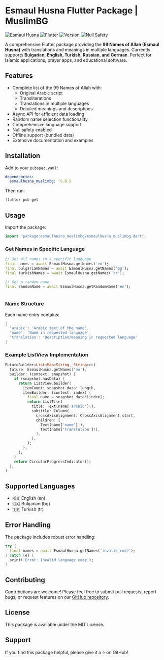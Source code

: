 # Esmaul Husna Flutter Package | MuslimBG 

![Esmaul Husna](https://img.shields.io/badge/Esmaul%20Husna-99%20Names-blue)
![Flutter](https://img.shields.io/badge/Flutter-Package-blue)
![Version](https://img.shields.io/badge/version-0.0.5-green)
![Null Safety](https://img.shields.io/badge/null%20safety-enabled-green)

A comprehensive Flutter package providing the **99 Names of Allah (Esmaul Husna)** with translations and meanings in multiple languages. Currently supports **Bulgarian, English, Turkish, Russian, and German**. Perfect for Islamic applications, prayer apps, and educational software.

## Features

- Complete list of the 99 Names of Allah with:
  - Original Arabic script
  - Transliterations
  - Translations in multiple languages
  - Detailed meanings and descriptions
- Async API for efficient data loading
- Random name selection functionality
- Comprehensive language support
- Null safety enabled
- Offline support (bundled data)
- Extensive documentation and examples

## Installation

Add to your `pubspec.yaml`:

```yaml
dependencies:
  esmaulhusna_muslimbg: ^0.0.5
```

Then run:

```bash
flutter pub get
```

## Usage

Import the package:

```dart
import 'package:esmaulhusna_muslimbg/esmaulhusna_muslimbg.dart';
```

### Get Names in Specific Language

```dart
// Get all names in a specific language
final names = await EsmaulHusna.getNames('en');
final bulgarianNames = await EsmaulHusna.getNames('bg');
final turkishNames = await EsmaulHusna.getNames('tr');

// Get a random name
final randomName = await EsmaulHusna.getRandomName('en');
 
```

### Name Structure

Each name entry contains:

```dart
{
  'arabic': 'Arabic text of the name',
  'name': 'Name in requested language',
  'translation': 'Description/meaning in requested language'
}
```

### Example ListView Implementation

```dart
FutureBuilder<List<Map<String, String>>>(
  future: EsmaulHusna.getNames('en'),
  builder: (context, snapshot) {
    if (snapshot.hasData) {
      return ListView.builder(
        itemCount: snapshot.data!.length,
        itemBuilder: (context, index) {
          final name = snapshot.data![index];
          return ListTile(
            title: Text(name['arabic']!),
            subtitle: Column(
              crossAxisAlignment: CrossAxisAlignment.start,
              children: [
                Text(name['name']!),
                Text(name['translation']!),
              ],
            ),
          );
        },
      );
    }
    return CircularProgressIndicator();
  },
)
```

## Supported Languages

- 🇬🇧 English (en)
- 🇧🇬 Bulgarian (bg)
- 🇹🇷 Turkish (tr) 

## Error Handling

The package includes robust error handling:

```dart
try {
  final names = await EsmaulHusna.getNames('invalid_code');
} catch (e) {
  print('Error: Invalid language code');
}
```

## Contributing

Contributions are welcome! Please feel free to submit pull requests, report bugs, or request features on our [GitHub repository](https://github.com/cemalkarabulakli/esmaulhusna_muslimbg).

## License

This package is available under the MIT License.

## Support

If you find this package helpful, please give it a ⭐ on GitHub! 